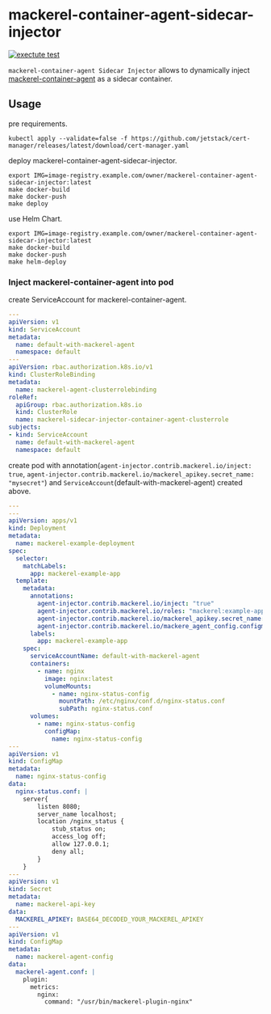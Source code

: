 # mackerel-container-agent-sidecar-injector

[![exectute test](https://github.com/mackerelio-labs/mackerel-container-agent-sidecar-injector/actions/workflows/ci.yaml/badge.svg)](https://github.com/mackerelio-labs/mackerel-container-agent-sidecar-injector/actions/workflows/ci.yaml)

`mackerel-container-agent Sidecar Injector` allows to dynamically inject [mackerel-container-agent](https://github.com/mackerelio/mackerel-container-agent) as a sidecar container.

## Usage

pre requirements.

```console
kubectl apply --validate=false -f https://github.com/jetstack/cert-manager/releases/latest/download/cert-manager.yaml
```

deploy mackerel-container-agent-sidecar-injector.

```console
export IMG=image-registry.example.com/owner/mackerel-container-agent-sidecar-injector:latest
make docker-build
make docker-push
make deploy
```

use Helm Chart.

```console
export IMG=image-registry.example.com/owner/mackerel-container-agent-sidecar-injector:latest
make docker-build
make docker-push
make helm-deploy
```

### Inject mackerel-container-agent into pod

create ServiceAccount for mackerel-container-agent.

```yaml
---
apiVersion: v1
kind: ServiceAccount
metadata:
  name: default-with-mackerel-agent
  namespace: default
---
apiVersion: rbac.authorization.k8s.io/v1
kind: ClusterRoleBinding
metadata:
  name: mackerel-agent-clusterrolebinding
roleRef:
  apiGroup: rbac.authorization.k8s.io
  kind: ClusterRole
  name: mackerel-sidecar-injector-container-agent-clusterrole
subjects:
- kind: ServiceAccount
  name: default-with-mackerel-agent
  namespace: default
```

create pod with annotation(`agent-injector.contrib.mackerel.io/inject: true`, `agent-injector.contrib.mackerel.io/mackerel_apikey.secret_name: "mysecret"`) and `ServiceAccount`(default-with-mackerel-agent) created above.

```yaml
---
---
apiVersion: apps/v1
kind: Deployment
metadata:
  name: mackerel-example-deployment
spec:
  selector:
    matchLabels:
      app: mackerel-example-app
  template:
    metadata:
      annotations:
        agent-injector.contrib.mackerel.io/inject: "true"
        agent-injector.contrib.mackerel.io/roles: "mackerel:example-app"
        agent-injector.contrib.mackerel.io/mackerel_apikey.secret_name: "mackerel-api-key"
        agent-injector.contrib.mackerel.io/mackere_agent_config.configmap_name: "mackerel-agent-config"
      labels:
        app: mackerel-example-app
    spec:
      serviceAccountName: default-with-mackerel-agent
      containers:
        - name: nginx
          image: nginx:latest
          volumeMounts:
            - name: nginx-status-config
              mountPath: /etc/nginx/conf.d/nginx-status.conf
              subPath: nginx-status.conf
      volumes:
        - name: nginx-status-config
          configMap:
            name: nginx-status-config
---
apiVersion: v1
kind: ConfigMap
metadata:
  name: nginx-status-config
data:
  nginx-status.conf: |
    server{
        listen 8080;
        server_name localhost;
        location /nginx_status {
            stub_status on;
            access_log off;
            allow 127.0.0.1;
            deny all;
        }
    }
---
apiVersion: v1
kind: Secret
metadata:
  name: mackerel-api-key
data:
  MACKEREL_APIKEY: BASE64_DECODED_YOUR_MACKEREL_APIKEY
---
apiVersion: v1
kind: ConfigMap
metadata:
  name: mackerel-agent-config
data:
  mackerel-agent.conf: |
    plugin:
      metrics:
        nginx:
          command: "/usr/bin/mackerel-plugin-nginx"
```
